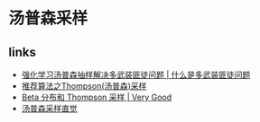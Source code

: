 # 汤普森采样



## links

- [强化学习汤普森抽样解决多武装匪徒问题 | 什么是多武装匪徒问题](https://blog.csdn.net/weixin_26729375/article/details/109070318)
- [推荐算法之Thompson(汤普森)采样](https://www.cnblogs.com/gczr/p/11220187.html)
- [Beta 分布和 Thompson 采样 | Very Good](https://whiteding.fun/2020/07/16/Statistics/Beta%E5%88%86%E5%B8%83%E5%92%8CThompson%E9%87%87%E6%A0%B7/)
- [汤普森采样直觉](https://www.zhaoyabo.com/?p=554)
